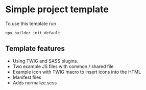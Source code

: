 # Simple project template

To use this template run
```
npx builder init default
```

## Template features

- Using TWIG and SASS plugins.
- Two example JS files with common / shared file
- Example icon with TWIG macro to insert icons into the HTML
- Manifest files
- Adds normalize.scss
